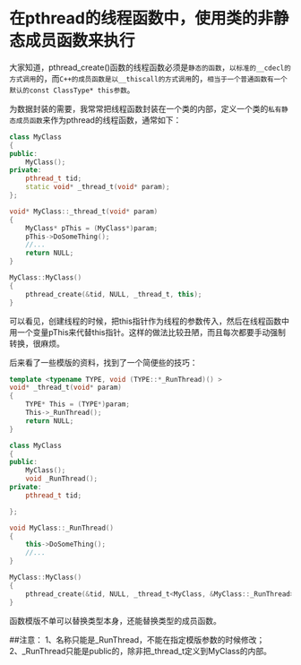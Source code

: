 # 在pthread的线程函数中，使用类的非静态成员函数来执行


大家知道，pthread_create()函数的线程函数必须是`静态的函数`，`以标准的__cdecl的方式调用`的，而`C++的成员函数是以__thiscall的方式调用`的，`相当于一个普通函数有一个默认的const ClassType* this参数`。

为数据封装的需要，我常常把线程函数封装在一个类的内部，定义一个类的`私有静态成员函数`来作为pthread的线程函数，通常如下：

```cpp
class MyClass
{
public:
    MyClass();
private:
    pthread_t tid;
    static void* _thread_t(void* param);
};

void* MyClass::_thread_t(void* param)
{
    MyClass* pThis = (MyClass*)param;
    pThis->DoSomeThing();
    //...
    return NULL;
}

MyClass::MyClass()
{
    pthread_create(&tid, NULL, _thread_t, this);
}
```

可以看见，创建线程的时候，把this指针作为线程的参数传入，然后在线程函数中用一个变量pThis来代替this指针。这样的做法比较丑陋，而且每次都要手动强制转换，很麻烦。

后来看了一些模版的资料，找到了一个简便些的技巧：

```cpp
template <typename TYPE, void (TYPE::*_RunThread)() >
void* _thread_t(void* param)
{
    TYPE* This = (TYPE*)param;
    This->_RunThread();
    return NULL;
}

class MyClass
{
public:
    MyClass();
    void _RunThread();
private:
    pthread_t tid;

};

void MyClass::_RunThread()
{
    this->DoSomeThing();
    //...
}

MyClass::MyClass()
{
    pthread_create(&tid, NULL, _thread_t<MyClass, &MyClass::_RunThread>, this);
}
```


函数模版不单可以替换类型本身，还能替换类型的成员函数。

##注意：
1、名称只能是_RunThread，不能在指定模版参数的时候修改；<br>
2、_RunThread只能是public的，除非把_thread_t定义到MyClass的内部。